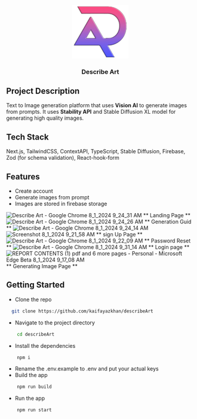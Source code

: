 <p align="center">
  <a href="https://describe-art.vercel.app/" title="Describe Art">
    <img src="public/assets/logo-1.webp" alt="Describe Art logo" width="150" />
  </a>
</p>

<h3 align="center">Describe Art</h3>




## Project Description
Text to Image generation platform that uses **Vision AI** to generate images from prompts. It uses **Stability API** and Stable Diffusion XL model for generating high quality images.


## Tech Stack

Next.js, TailwindCSS, ContextAPI, TypeScript, Stable Diffusion, Firebase, Zod (for schema validation), React-hook-form


## Features

- Create account
- Generate images from prompt
- Images are stored in firebase storage

![Describe Art - Google Chrome 8_1_2024 9_24_31 AM](https://github.com/user-attachments/assets/332f838f-70c2-43e4-a67d-f4ff35189ab8)
** Landing Page **
![Describe Art - Google Chrome 8_1_2024 9_24_26 AM](https://github.com/user-attachments/assets/a367d886-3a2e-4e8b-973b-a2f38a3bd7fb)
** Generation Guid **
![Describe Art - Google Chrome 8_1_2024 9_24_14 AM](https://github.com/user-attachments/assets/3b51c63f-2101-4a4f-ac70-480fc7f622bd)
![Screenshot 8_1_2024 9_21_58 AM](https://github.com/user-attachments/assets/67ed47a4-e8d2-474e-9e99-aebdd15b75c7)
** sign Up Page **
![Describe Art - Google Chrome 8_1_2024 9_22_09 AM](https://github.com/user-attachments/assets/3e864546-9dd1-4969-b913-197c08678ce6)
** Password Reset **
![Describe Art - Google Chrome 8_1_2024 9_31_14 AM](https://github.com/user-attachments/assets/de6c0847-e2d5-4297-b637-57cb71c1fac0)
** Login page **
![REPORT CONTENTS (1) pdf and 6 more pages - Personal - Microsoft​ Edge Beta 8_1_2024 9_17_08 AM](https://github.com/user-attachments/assets/2c7bd326-6763-48a6-85ab-38bfd2a77439)
** Generating Image Page **



## Getting Started

- Clone the repo
```bash
  git clone https://github.com/kaifayazkhan/describeArt
```
- Navigate to the project directory
```bash
    cd describeArt
```
- Install the dependencies
```bash
    npm i
```
- Rename the .env.example to .env and put your actual keys
- Build the app
```bash
    npm run build
```
- Run the app
```bash
    npm run start
```
